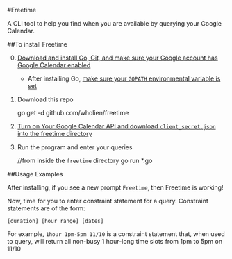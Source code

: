 #Freetime

A CLI tool to help you find when you are available by querying your Google Calendar.

##To install Freetime

0) [Download and install Go, Git, and make sure your Google account has Google Calendar enabled](https://developers.google.com/google-apps/calendar/quickstart/go#prerequisites)
    * After installing Go, [make sure your `GOPATH` environmental variable is set](https://golang.org/doc/install)

1) Download this repo

    go get -d github.com/wholien/freetime

2) [Turn on Your Google Calendar API and download `client_secret.json` into the freetime directory](https://developers.google.com/google-apps/calendar/quickstart/go#step_1_turn_on_the_api_name)

3) Run the program and enter your queries

    //from inside the `freetime` directory
    go run *.go

##Usage Examples

After installing, if you see a new prompt `Freetime`, then Freetime is working!

Now, time for you to enter constraint statement for a query. Constraint statements are of the form:

    [duration] [hour range] [dates]

For example, `1hour 1pm-5pm 11/10` is a constraint statement that, when used to query, will return all non-busy 1 hour-long time slots from 1pm to 5pm on 11/10 